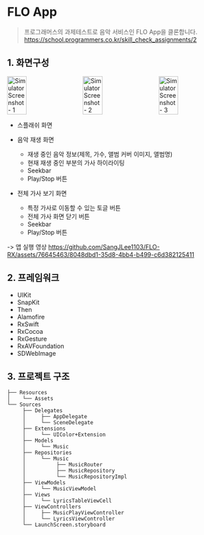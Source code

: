 # FLO App
> 프로그래머스의 과제테스트로 음악 서비스인 FLO App을 클론합니다.<br>
https://school.programmers.co.kr/skill_check_assignments/2


## 1. 화면구성
<div style="display: flex; justify-content: space-between;">
  <img src="https://github.com/SangJLee1103/FLO-RX/assets/76645463/23195f3a-8b67-48fb-ad63-e2e6d8fb0504" alt="Simulator Screenshot - 1" style="width: 30%;"/>
  <img src="https://github.com/SangJLee1103/FLO-RX/assets/76645463/80ecc955-3f9b-49dd-9682-46fcc5e7a28b" alt="Simulator Screenshot - 2" style="width: 30%;"/>
  <img src="https://github.com/SangJLee1103/FLO-RX/assets/76645463/14f3b925-65f7-4523-bce5-c4a1a5a91d13" alt="Simulator Screenshot - 3" style="width: 30%;"/>
</div>

- 스플래쉬 화면

- 음악 재생 화면
  - 재생 중인 음악 정보(제목, 가수, 앨범 커버 이미지, 앨범명)
  - 현재 재생 중인 부분의 가사 하이라이팅
  - Seekbar
  - Play/Stop 버튼

- 전체 가사 보기 화면
  - 특정 가사로 이동할 수 있는 토글 버튼
  - 전체 가사 화면 닫기 버튼
  - Seekbar
  - Play/Stop 버튼
 
-> 앱 실행 영상
https://github.com/SangJLee1103/FLO-RX/assets/76645463/8048dbd1-35d8-4bb4-b499-c6d382125411


## 2. 프레임워크
- UIKit
- SnapKit
- Then
- Alamofire
- RxSwift
- RxCocoa
- RxGesture
- RxAVFoundation
- SDWebImage


## 3. 프로젝트 구조

```
├── Resources
│    └── Assets
└── Sources
     ├── Delegates
     │     ├── AppDelegate
     │     └── SceneDelegate
     ├── Extensions
     │     └── UIColor+Extension
     ├── Models
     │     └── Music
     ├── Repositories
     │     └── Music
     │          ├── MusicRouter
     │          ├── MusicRepository
     │          └── MusicRepositoryImpl             
     ├── ViewModels
     │     └── MusicViewModel
     ├── Views
     │     └── LyricsTableViewCell
     ├── ViewControllers
     │     ├── MusicPlayViewController
     │     └── LyricsViewController
     └── LaunchScreen.storyboard
```
